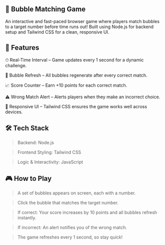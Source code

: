 🎯 Bubble Matching Game
---
An interactive and fast-paced browser game where players match bubbles to a target number before time runs out! Built using Node.js for backend setup and Tailwind CSS for a clean, responsive UI.


📌 Features
---
⏱ Real-Time Interval – Game updates every 1 second for a dynamic challenge.

🔄 Bubble Refresh – All bubbles regenerate after every correct match.

📈 Score Counter – Earn +10 points for each correct match.

⚠️ Wrong Match Alert – Alerts players when they make an incorrect choice.

📱 Responsive UI – Tailwind CSS ensures the game works well across devices.


🛠 Tech Stack
---
> Backend: Node.js

> Frontend Styling: Tailwind CSS

> Logic & Interactivity: JavaScript


🎮 How to Play
---
> A set of bubbles appears on screen, each with a number.

> Click the bubble that matches the target number.

> If correct: Your score increases by 10 points and all bubbles refresh instantly.

> If incorrect: An alert notifies you of the wrong match.

> The game refreshes every 1 second, so stay quick!
